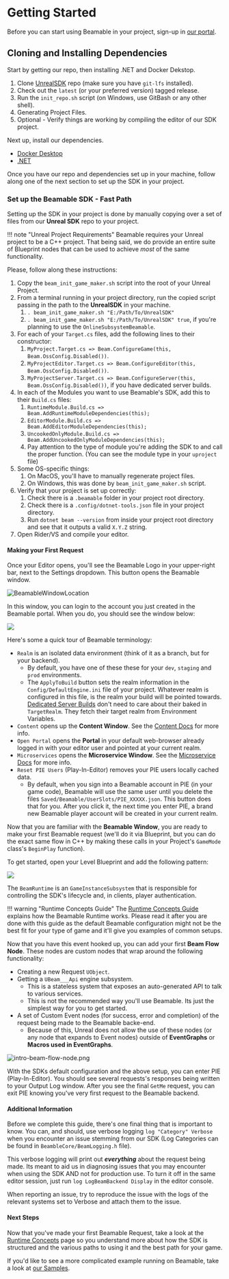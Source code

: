 <style>
img[src*='#center'] { 
    display: block;
    margin: auto;
}
</style>

# Getting Started
Before you can start using Beamable in your project, sign-up in [our portal](https://portal.beamable.com/login/). 
## Cloning and Installing Dependencies
Start by getting our repo, then installing .NET and Docker Dekstop.

 1. Clone [UnrealSDK](https://github.com/beamable/UnrealSDK) repo (make sure you have `git-lfs` installed).
 2. Check out the `latest` (or your preferred version) tagged release.
 3. Run the `init_repo.sh` script (on Windows, use GitBash or any other shell).
 4. Generating Project Files.
 5. Optional - Verify things are working by compiling the editor of our SDK project.

Next up, install our dependencies.

 - [Docker Desktop](https://www.docker.com/products/docker-desktop/)
 - [.NET](https://dotnet.microsoft.com/en-us/download/dotnet/8.0)

Once you have our repo and dependencies set up in your machine, follow along one of the next section to set up the SDK in your project.
### Set up the Beamable SDK - Fast Path
Setting up the SDK in your project is done by manually copying over a set of files from our **Unreal SDK** repo to your project. 

!!! note "Unreal Project Requirements"
	Beamable requires your Unreal project to be a C++ project. That being said, we do provide an entire suite of Blueprint nodes that can be used to achieve *most* of the same functionality.

Please, follow along these instructions:

1. Copy the `beam_init_game_maker.sh` script into the root of your Unreal Project.
2. From a terminal running in your project directory, run the copied script passing in the path to the **UnrealSDK** in your machine.
	1. `. beam_init_game_maker.sh "E:/Path/To/UnrealSDK"`
	2. `. beam_init_game_maker.sh "E:/Path/To/UnrealSDK" true`, if you're planning to use the `OnlineSubsystemBeamable`.
3. For each of your `Target.cs` files, add the following lines to their constructor:
	1. `MyProject.Target.cs => Beam.ConfigureGame(this, Beam.OssConfig.Disabled())`.
	2. `MyProjectEditor.Target.cs => Beam.ConfigureEditor(this, Beam.OssConfig.Disabled())`.
	3. `MyProjectServer.Target.cs => Beam.ConfigureServer(this, Beam.OssConfig.Disabled())`, if you have dedicated server builds.
4. In each of the Modules you want to use Beamable's SDK, add this to their `Build.cs` files:
	1. `RuntimeModule.Build.cs => Beam.AddRuntimeModuleDependencies(this);`
	2. `EditorModule.Build.cs => Beam.AddEditorModuleDependencies(this);`
	3. `UncookedOnlyModule.Build.cs => Beam.AddUncookedOnlyModuleDependencies(this);`
	4. Pay attention to the type of module you're adding the SDK to and call the proper function. (You can see the module type in your `uproject` file)
5. Some OS-specific things:
	1. On MacOS, you'll have to manually regenerate project files. 
	2. On Windows, this was done by `beam_init_game_maker.sh` script.
6. Verify that your project is set up correctly:
	1. Check there is a `.beamable` folder in your project root directory.
	2. Check there is a `.config/dotnet-tools.json` file in your project directory.
	3. Run `dotnet beam --version` from inside your project root directory and see that it outputs a valid `X.Y.Z` string.
7. Open Rider/VS and compile your editor.
#### Making your First Request
Once your Editor opens, you'll see the Beamable Logo in your upper-right bar, next to the Settings dropdown. This button opens the Beamable window.

![BeamableWindowLocation](Images/intro-beamable-window-location.png#center)

In this window, you can login to the account you just created in the Beamable portal. When you do, you should see the window below:

![](Images/intro-beamable-window-opened.png#center)

Here's some a quick tour of Beamable terminology:

- `Realm` is an isolated data environment (think of it as a branch, but for your backend). 
	- By default, you have one of these these for your `dev`, `staging` and `prod` environments.
	- The `ApplyToBuild` button sets the realm information in the `Config/DefaultEngine.ini` file of your project. Whatever realm is configured in this file, is the realm your build will be pointed towards. [Dedicated Server Builds](../guides/dedicated-servers.md) don't need to care about their baked in `TargetRealm`. They fetch their target realm from Environment Variables.
- `Content` opens up the **Content Window**.  See the [Content Docs](../features/content.md) for more info.
- `Open Portal` opens the **Portal** in your default web-browser already logged in with your editor user and pointed at your current realm.
- `Microservices` opens the **Microservice Window**. See the [Microservice Docs](../features/microservices.md) for more info.
- `Reset PIE Users` (Play-In-Editor) removes your PIE users locally cached data. 
	- By default, when you sign into a Beamable account in PIE (in your game code), Beamable will use the same user until you delete the files `Saved/Beamable/UserSlots/PIE_XXXXX.json`. This button does that for you. After you click it, the next time you enter PIE, a brand new Beamable player account will be created in your current realm.

Now that you are familiar with the **Beamable Window**, you are ready to make your first Beamable request (we'll do it via Blueprint, but you can do the exact same flow in C++ by making these calls in your Project's `GameMode` class's `BeginPlay` function).

To get started, open your Level Blueprint and add the following pattern:

![](images/intro-on-beamable-ready.png#center)

The `BeamRuntime` is an `GameInstanceSubsystem` that is responsible for controlling the SDK's lifecycle and, in clients, player authentication. 

!!! warning "Runtime Concepts Guide"
	The [Runtime Concepts Guide](runtime-concepts.md) explains how the Beamable Runtime works. Please read it after you are done with this guide as the default Beamable configuration might not be the best fit for your type of game and it'll give you examples of common setups.

Now that you have this event hooked up, you can add your first **Beam Flow Node**. These nodes are custom nodes that wrap around the following functionality:

- Creating a new Request `UObject`.
- Getting a `UBeam___Api` engine subsystem. 
	- This is a stateless system that exposes an auto-generated API to talk to various services.
	- This is not the recommended way you'll use Beamable. Its just the simplest way for you to get started.
- A set of Custom Event nodes (for success, error and completion) of the request being made to the Beamable backe-end.
	- Because of this, Unreal does not allow the use of these nodes (or any node that expands to Event nodes) outside of **EventGraphs** or **Macros used in EventGraphs**.

![intro-beam-flow-node.png](images/intro-beam-flow-node.png#center)

With the SDKs default configuration and the above setup, you can enter PIE (Play-In-Editor). You should see several requests's responses being written to your Output Log window. After you see the final `GetMe` request, you can exit PIE knowing you've very first request to the Beamable backend.

#### Additional Information
Before we complete this guide, there's one final thing that is important to know. You can, and should, use verbose logging `log "Category" Verbose` when you encounter an issue stemming from our SDK (Log Categories can be found in `BeambleCore/BeamLogging.h` file). 

This verbose logging will print out ***everything*** about the request being made. Its meant to aid us in diagnosing issues that you may encounter when using the SDK AND not for production use. To turn it off in the same editor session, just run `log LogBeamBackend Display` in the editor console.

When reporting an issue, try to reproduce the issue with the logs of the relevant systems set to Verbose and attach them to the issue.
#### Next Steps
Now that you've made your first Beamable Request, take a look at the [Runtime Concepts](runtime-concepts.md) page so you understand more about how the SDK is structured and the various paths to using it and the best path for your game.

If you'd like to see a more complicated example running on Beamable, take a look at [our Samples](../samples/intro.md).
